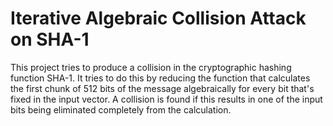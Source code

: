 # Iterative Algebraic Collision Attack on SHA-1

This project tries to produce a collision in the cryptographic hashing function
SHA-1. It tries to do this by reducing the function that calculates the first
chunk of 512 bits of the message algebraically for every bit that's fixed in the
input vector. A collision is found if this results in one of the input bits
being eliminated completely from the calculation.

